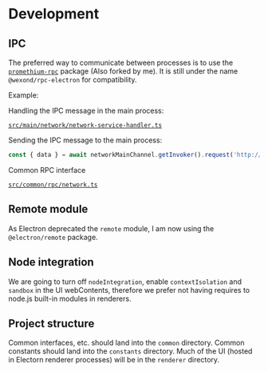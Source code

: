 # Development

## IPC

The preferred way to communicate between processes is to use the [`promethium-rpc`](https://github.com/Alex313031/promethium-rpc) package (Also forked by me). It is still under the name `@wexond/rpc-electron` for compatibility.

Example:

Handling the IPC message in the main process:

[`src/main/network/network-service-handler.ts`](../src/main/network/network-service-handler.ts)


Sending the IPC message to the main process:

```ts
const { data } = await networkMainChannel.getInvoker().request('http://localhost');
```

Common RPC interface

[`src/common/rpc/network.ts`](../src/common/rpc/network.ts)

## Remote module

As Electron deprecated the `remote` module, I am now using the `@electron/remote` package.

## Node integration

We are going to turn off `nodeIntegration`, enable `contextIsolation` and `sandbox` in the UI webContents,
therefore we prefer not having requires to node.js built-in modules in renderers.

## Project structure

Common interfaces, etc. should land into the `common` directory.
Common constants should land into the `constants` directory.
Much of the UI (hosted in Electorn renderer processes) will be in the `renderer` directory.
